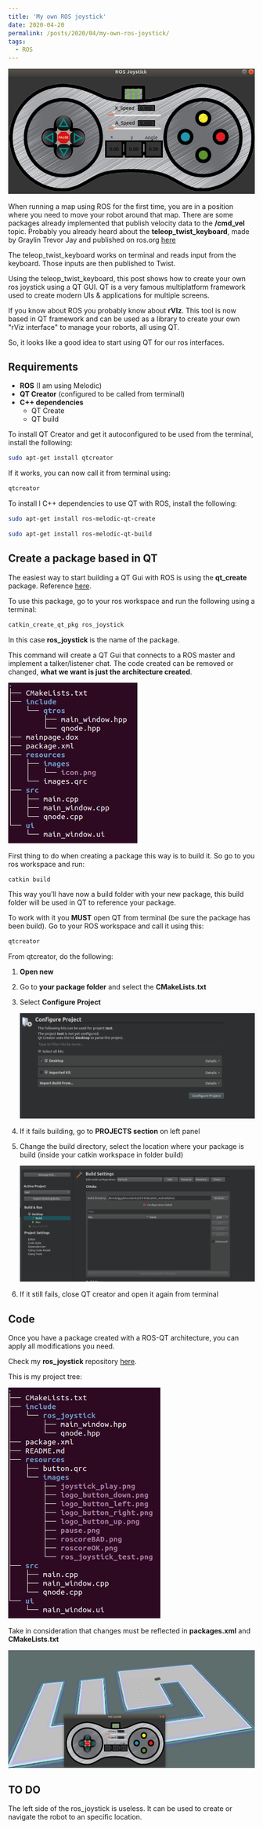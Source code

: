 ```yaml
---
title: 'My own ROS joystick'
date: 2020-04-20
permalink: /posts/2020/04/my-own-ros-joystick/
tags:
  - ROS
---
```




![](../images/ros-joystick/rosjoystick1.png)

When running a map using ROS for the first time, you are in a position where you need to move your robot around that map. There are some packages already implemented that publish velocity data to the **/cmd_vel** topic. Probably you already heard about the **teleop_twist_keyboard**, made by Graylin Trevor Jay and published on ros.org [here](https://wiki.ros.org/teleop_twist_keyboard)

The teleop_twist_keyboard works on terminal and reads input from the keyboard. Those inputs are then published to Twist. 

Using the teleop_twist_keyboard, this post shows how to create your own ros joystick using a QT GUI. QT is a very famous multiplatform framework used to create modern UIs & applications for multiple screens. 

If you know about ROS you probably know about **rVIz**. This tool is now based in QT framework and can be used as a library to create your own "rViz interface" to manage your roborts, all using QT. 

So, it looks like a good idea to start using QT for our ros interfaces.



## Requirements



- **ROS** (I am using Melodic)
- **QT Creator** (configured to be called from terminall)
- **C++ dependencies**
  - QT Create
  - QT build



To install QT Creator and get it autoconfigured to be used from the terminal, install the following:

```bash
sudo apt-get install qtcreator
```

If it works, you can now call it from terminal using:

```bash
qtcreator
```



To install l C++ dependencies to use QT with ROS, install the following:

```bash
sudo apt-get install ros-melodic-qt-create 
```

```bash
sudo apt-get install ros-melodic-qt-build
```



## Create a package based in QT

The easiest way to start building a QT Gui  with ROS is using the  **qt_create** package. Reference [here](https://wiki.ros.org/qt_create).

To use this package, go to your ros workspace and run the following using a terminal:

```bash
catkin_create_qt_pkg ros_joystick
```

In this case **ros_joystick** is the name of the package. 

This command will create a QT Gui that connects to a ROS master and implement a talker/listener chat. The code created can be removed or changed, **what we want is just the architecture created**. 

![ros_joystick used in a created map in simulation](../images/ros-joystick/qtros.png)



First thing to do when creating a package this way is to build it. So go to you ros workspace and run:

```bash
catkin build
```

This way you'll have now a build folder with your new package, this build folder will be used in QT to reference  your package.

To work with it you **MUST** open QT from terminal (be sure the package has been build). Go to your ROS workspace and call it using this:

```bash
qtcreator
```

From qtcreator, do the following:

1. **Open new**

2. Go to **your package folder** and select the **CMakeLists.txt**

3. Select **Configure Project**

   ![](../images/ros-joystick/qtbuild.png)

4. If it fails building, go to **PROJECTS section** on left panel

5. Change the build directory, select the location where your package is build (inside your catkin workspace in folder build)

   ![](../images/ros-joystick/qtbuild2.png)

6. If it still fails, close QT creator and open it again from terminal



## Code

Once you have a package created with a ROS-QT architecture, you can apply all modifications you need.

Check my **ros_joystick** repository  [here](https://github.com/iggyrrieta/ros_joystick).

This is my project tree:

![my project tree](../images/ros-joystick/projectTREE.png)

Take in consideration that changes must be reflected in **packages.xml** and **CMakeLists.txt**

![](../images/ros-joystick/ros_joystick_test.png)



## TO DO

The left side of the ros_joystick is useless. It can be used to create or navigate the robot to an specific location.